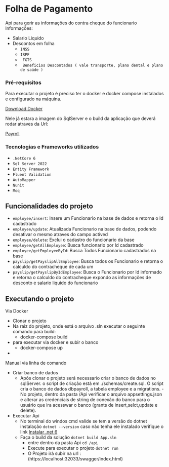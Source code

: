 # Folha de Pagamento

Api para gerir as informações do contra cheque do funcionario 
Informações:	
- Salario Liquido
- Descontos em folha
 	- ``INSS``
	- ``IRPF``
	- `` FGTS``
	- `` Beneficios Descontados ( vale transporte, plano dental e plano de saúde )``

### Pré-requisitos

Para executar o projeto é preciso ter o docker e docker compose instalados e configurado na máquina.

[Download Docker](https://docs.docker.com/get-docker/) 

Nele já estara a imagem do SqlServer e o build da aplicação que deverá rodar atraves da Url: 

[Payroll](https://localhost:32033/swagger/index.html/)

### Tecnologias e Frameworks utilizados
- ``.NetCore 6``
- ``Sql Server 2022``
- ``Entity Framework``
- ``Fluent Validation``
- ``AutoMapper``
- ``Nunit``
- ``Moq``

##  Funcionalidades do projeto

- `employee/insert`: Insere um Funcionario na base de dados e retorna o Id cadastrado
- `employee/update`: Atualizada Funcionario na base de dados, podendo desativar o mesmo atraves do campo actived
- `employee/delete`: Exclui o cadastro do funcionario da base
- `employee/getAllEmployee`: Busca funcionario por Id cadastrado
- `employee/getEmployeeById`: Busca Todos Funcionario cadastrados na base
- `payslip/getPayslipAllEmployee`: Busca todos os Funcionario e retorna o calculdo do contracheque de cada um
- `payslip/getPayslipByIdEmployee`: Busca o Funcionario por Id informado e retorna o calculdo do contracheque 
expondo as informações de desconto e salario liquido do funcionario

## Executando o projeto 

Via Docker
- Clonar o projeto
- Na raiz do projeto, onde está o arquivo .sln executar o seguinte comando para build: 
  	- docker-compose build
 - para executar via docker e subir o banco
	- docker-compose up
 - 
Manual via linha de comando
- Criar banco de dados
 	- Após clonar o projeto será necessario criar o banco de dados no sqlServer.
	o script de criação está em ./schemas/create.sql.
	O script cria o banco de dados dbpayroll, a tabela employee e a migrations.
  	-No projeto, dentro da pasta /Api verificar o arquivo appsettings.json e alterar as credenciais de string de conexão do banco para o usuário que ira acesswar o banco (grants de insert,selct,update e delete).
- Executar Api
 	- No terminal do windos cmd valide se tem a versão do dotnet instalação
    		 ``dotnet --version``
     caso não tenha ele instalado verifique o link [Instalar .net 6](https://learn.microsoft.com/pt-br/dotnet/core/install/windows?tabs=net60/)
	- Faça o  build da solução
 		``dotnet build App.sln``
    	- entre dentro da  pasta Api
     		``cd /api``
     	- Execute para executar o projeto ``dotnet run``
      	- O Projeto irá subir na url : (https://localhost:32033/swagger/index.html)  			
